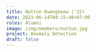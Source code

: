 ```yaml
---
title: Nuttun Kwangkeow ('22)
date: 2023-06-14T04:15:48+07:00
roles: Alumni
image: /img/members/nuttun.jpg
project: Anomaly Detection
draft: false
---
```


